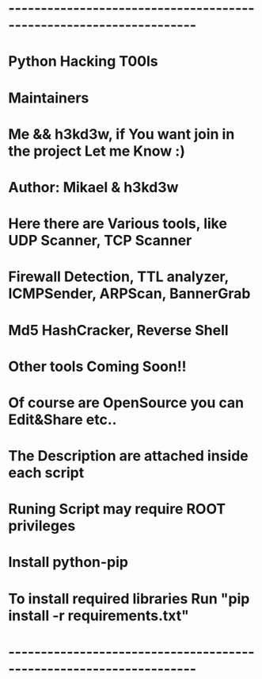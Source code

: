 # -------------------------------------------------------------------
# Python Hacking T00ls 
#
# Maintainers
# Me && h3kd3w, if You want join in the project Let me Know :)
#
# Author: Mikael & h3kd3w
#
# Here there are Various tools, like UDP Scanner, TCP Scanner
# Firewall Detection, TTL analyzer, ICMPSender, ARPScan, BannerGrab
# Md5 HashCracker, Reverse Shell
# 
# Other tools Coming Soon!!
# Of course are OpenSource you can Edit&Share etc..
#
# The Description are attached inside each script
# Runing Script may require ROOT privileges
#
# Install python-pip
# To install required libraries Run "pip install -r requirements.txt"
# -------------------------------------------------------------------
